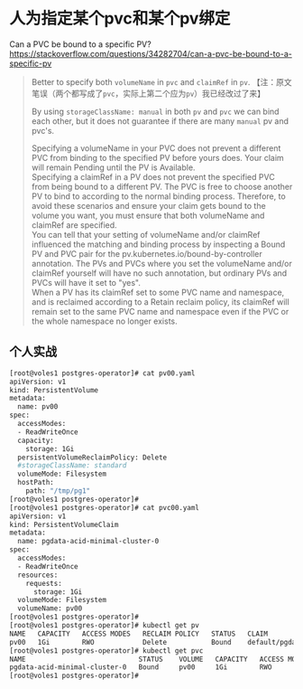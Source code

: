 
# 人为指定某个pvc和某个pv绑定

Can a PVC be bound to a specific PV? https://stackoverflow.com/questions/34282704/can-a-pvc-be-bound-to-a-specific-pv
> Better to specify both `volumeName` in `pvc` and `claimRef` in `pv`. 【注：原文笔误（两个都写成了`pvc`，实际上第二个应为`pv`）我已经改过了来】
>
> By using `storageClassName: manual` in both `pv` and `pvc` we can bind each other, but it does not guarantee if there are many `manual` pv and pvc's.
>
> Specifying a volumeName in your PVC does not prevent a different PVC from binding to the specified PV before yours does. Your claim will remain Pending until the PV is Available.
<br> Specifying a claimRef in a PV does not prevent the specified PVC from being bound to a different PV. The PVC is free to choose another PV to bind to according to the normal binding process. Therefore, to avoid these scenarios and ensure your claim gets bound to the volume you want, you must ensure that both volumeName and claimRef are specified.
<br> You can tell that your setting of volumeName and/or claimRef influenced the matching and binding process by inspecting a Bound PV and PVC pair for the pv.kubernetes.io/bound-by-controller annotation. The PVs and PVCs where you set the volumeName and/or claimRef yourself will have no such annotation, but ordinary PVs and PVCs will have it set to "yes".
<br> When a PV has its claimRef set to some PVC name and namespace, and is reclaimed according to a Retain reclaim policy, its claimRef will remain set to the same PVC name and namespace even if the PVC or the whole namespace no longer exists.

## 个人实战

```sh
[root@voles1 postgres-operator]# cat pv00.yaml
apiVersion: v1
kind: PersistentVolume
metadata:
  name: pv00
spec:
  accessModes:
  - ReadWriteOnce
  capacity:
    storage: 1Gi
  persistentVolumeReclaimPolicy: Delete
  #storageClassName: standard
  volumeMode: Filesystem
  hostPath:
    path: "/tmp/pg1"
[root@voles1 postgres-operator]#
[root@voles1 postgres-operator]# cat pvc00.yaml
apiVersion: v1
kind: PersistentVolumeClaim
metadata:
  name: pgdata-acid-minimal-cluster-0
spec:
  accessModes:
  - ReadWriteOnce
  resources:
    requests:
      storage: 1Gi
  volumeMode: Filesystem
  volumeName: pv00
[root@voles1 postgres-operator]#
[root@voles1 postgres-operator]# kubectl get pv
NAME   CAPACITY   ACCESS MODES   RECLAIM POLICY   STATUS   CLAIM                                   STORAGECLASS   REASON   AGE
pv00   1Gi        RWO            Delete           Bound    default/pgdata-acid-minimal-cluster-0                           13m
[root@voles1 postgres-operator]# kubectl get pvc
NAME                            STATUS    VOLUME   CAPACITY   ACCESS MODES   STORAGECLASS   AGE
pgdata-acid-minimal-cluster-0   Bound     pv00     1Gi        RWO                           16m
[root@voles1 postgres-operator]#
```
